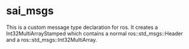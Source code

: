 # sai_msgs
This is a custom message type declaration for ros. It creates a Int32MultiArrayStamped which contains a normal ros::std_msgs::Header and a ros::std_msgs::Int32MultiArray.
